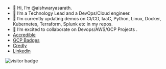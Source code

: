 - 👋 Hi, I’m @aishwaryasarath.
- 👀 I’m a Technology Lead and a DevOps/Cloud engineer.
- 🌱 I’m currently updating demos on CI/CD, IaaC, Python, Linux, Docker, Kubernetes, Terraform, Splunk etc in my repos.
- 💞️ I’m excited to collaborate on Devops/AWS/GCP Projects .
- [Accredible](https://www.credential.net/profile/aiswaryasarath755135/wallet)
- [GCP Badges](https://www.cloudskillsboost.google/profile/badges)
- [Credly](https://www.credly.com/users/aiswarya-sarath/badges)
- [Linkedin](https://www.linkedin.com/in/aishwaryasarath/)
<!---
aishwaryasarath/aishwaryasarath is a ✨ special ✨ repository because its `README.md` (this file) appears on your GitHub profile.
You can click the Preview link to take a look at your changes.
--->
![visitor badge](https://visitor-badge.glitch.me/badge?page_id=jwenjian.visitor-badge&left_color=red&right_color=green) 
